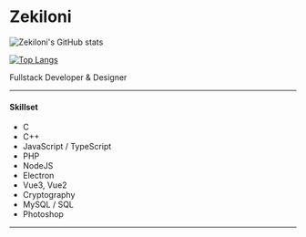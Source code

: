 # Zekiloni

![Zekiloni's GitHub stats](https://github-readme-stats.vercel.app/api?username=Zekiloni&show_icons=true&theme=tokyonight)

[![Top Langs](https://github-readme-stats.vercel.app/api/top-langs/?username=Zekiloni&langs_count=8&theme=tokyonight)](https://github.com/anuraghazra/github-readme-stats)

Fullstack Developer & Designer

---

#### **Skillset**

* C
* C++
* JavaScript / TypeScript
* PHP
* NodeJS
* Electron
* Vue3, Vue2
* Cryptography
* MySQL / SQL
* Photoshop

---

